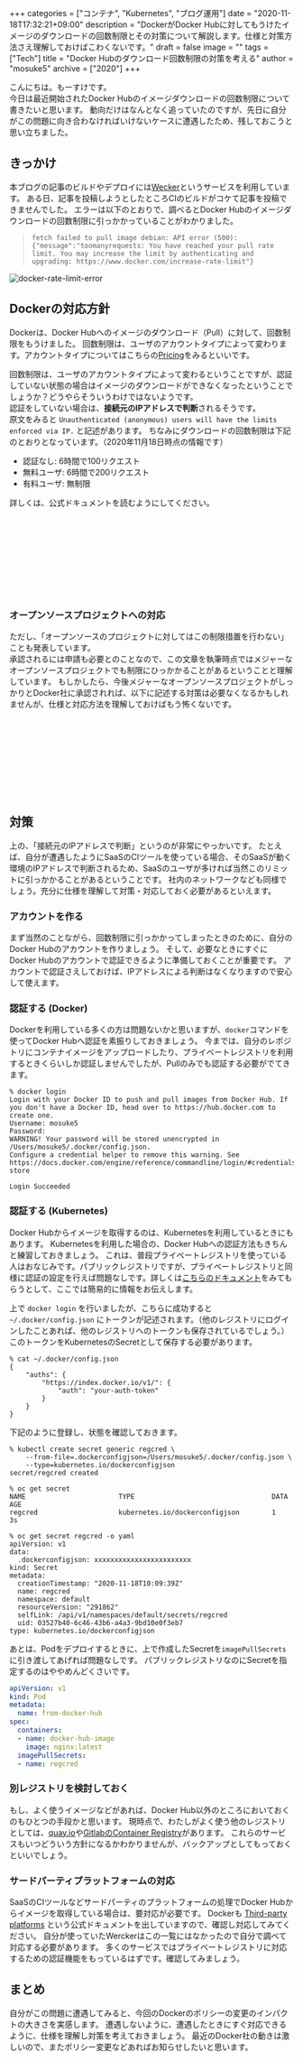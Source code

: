 +++
categories = ["コンテナ", "Kubernetes", "ブログ運用"]
date = "2020-11-18T17:32:21+09:00"
description = "DockerがDocker Hubに対してもうけたイメージのダウンロードの回数制限とその対策について解説します。仕様と対策方法さえ理解しておけばこわくないです。"
draft = false
image = ""
tags = ["Tech"]
title = "Docker Hubのダウンロード回数制限の対策を考える"
author = "mosuke5"
archive = ["2020"]
+++

こんにちは。もーすけです。  
今日は最近開始されたDocker Hubのイメージダウンロードの回数制限について書きたいと思います。
動向だけはなんとなく追っていたのですが、先日に自分がこの問題に向き合わなければいけないケースに遭遇したため、残しておこうと思い立ちました。

## きっかけ
本ブログの記事のビルドやデプロイには[Wecker](https://app.wercker.com/)というサービスを利用しています。
ある日、記事を投稿しようとしたところCIのビルドがコケて記事を投稿できませんでした。
エラーは以下のとおりで、調べるとDocker Hubのイメージダウンロードの回数制限に引っかかっていることがわかりました。

> `fetch failed to pull image debian: API error (500): {"message":"toomanyrequests: You have reached your pull rate limit. You may increase the limit by authenticating and upgrading: https://www.docker.com/increase-rate-limit"}`

![docker-rate-limit-error](/image/wercker-docker-rate-limit-error.png)
<!--more-->

## Dockerの対応方針
Dockerは、Docker Hubへのイメージのダウンロード（Pull）に対して、回数制限をもうけました。
回数制限は、ユーザのアカウントタイプによって変わります。アカウントタイプについてはこちらの[Pricing](https://www.docker.com/pricing)をみるといいです。

回数制限は、ユーザのアカウントタイプによって変わるということですが、認証していない状態の場合はイメージのダウンロードができなくなったということでしょうか？どうやらそういうわけではないようです。  
認証をしていない場合は、**接続元のIPアドレスで判断**されるそうです。  
原文をみると `Unauthenticated (anonymous) users will have the limits enforced via IP.` と記述があります。
ちなみにダウンロードの回数制限は下記のとおりとなっています。（2020年11月18日時点の情報です）

- 認証なし: 6時間で100リクエスト
- 無料ユーザ: 6時間で200リクエスト
- 有料ユーザ: 無制限

詳しくは、公式ドキュメントを読むようにしてください。

<div class="iframely-embed"><div class="iframely-responsive" style="height: 140px; padding-bottom: 0;"><a href="https://docs.docker.com/docker-hub/download-rate-limit/" data-iframely-url="//cdn.iframe.ly/t2IWTFY?iframe=card-small"></a></div></div><script async src="//cdn.iframe.ly/embed.js" charset="utf-8"></script>

### オープンソースプロジェクトへの対応
ただし、「オープンソースのプロジェクトに対してはこの制限措置を行わない」ことも発表しています。  
承認されるには申請も必要とのことなので、この文章を執筆時点ではメジャーなオープンソースプロジェクトでも制限にひっかかることがあるということと理解しています。
もしかしたら、今後メジャーなオープンソースプロジェクトがしっかりとDocker社に承認されれば、以下に記述する対策は必要なくなるかもしれませんが、仕様と対応方法を理解しておけばもう怖くないです。

<div class="iframely-embed"><div class="iframely-responsive" style="height: 140px; padding-bottom: 0;"><a href="https://www.publickey1.jp/blog/20/docker_hubdocker.html" data-iframely-url="//cdn.iframe.ly/G5QNWE4?iframe=card-small"></a></div></div><script async src="//cdn.iframe.ly/embed.js" charset="utf-8"></script>

## 対策
上の、「接続元のIPアドレスで判断」というのが非常にやっかいです。
たとえば、自分が遭遇したようにSaaSのCIツールを使っている場合、そのSaaSが動く環境のIPアドレスで判断されるため、SaaSのユーザが多ければ当然このリミットに引っかかることがあるということです。
社内のネットワークなども同様でしょう。充分に仕様を理解して対策・対応しておく必要があるといえます。

### アカウントを作る
まず当然のことながら、回数制限に引っかかってしまったときのために、自分のDocker Hubのアカウントを作りましょう。
そして、必要なときにすぐにDocker Hubのアカウントで認証できるように準備しておくことが重要です。
アカウントで認証さえしておけば、IPアドレスによる判断はなくなりますので安心して使えます。

### 認証する (Docker)
Dockerを利用している多くの方は問題ないかと思いますが、`docker`コマンドを使ってDocker Hubへ認証を素振りしておきましょう。
今までは、自分のレポジトリにコンテナイメージをアップロードしたり、プライベートレジストリを利用するときくらいしか認証しませんでしたが、Pullのみでも認証する必要がでてきます。

```
% docker login
Login with your Docker ID to push and pull images from Docker Hub. If you don't have a Docker ID, head over to https://hub.docker.com to create one.
Username: mosuke5
Password:
WARNING! Your password will be stored unencrypted in /Users/mosuke5/.docker/config.json.
Configure a credential helper to remove this warning. See
https://docs.docker.com/engine/reference/commandline/login/#credentials-store

Login Succeeded
```

### 認証する (Kubernetes)
Docker Hubからイメージを取得するのは、Kubernetesを利用しているときにもあります。
Kubernetesを利用した場合の、Docker Hubへの認証方法もきちんと練習しておきましょう。
これは、普段プライベートレジストリを使っている人はおなじみです。パブリックレジストリですが、プライベートレジストリと同様に認証の設定を行えば問題なしです。詳しくは[こちらのドキュメント](https://kubernetes.io/docs/tasks/configure-pod-container/pull-image-private-registry/)をみてもらうとして、ここでは簡易的に情報をお伝えします。

上で `docker login` を行いましたが、こちらに成功すると `~/.docker/config.json` にトークンが記述されます。（他のレジストリにログインしたことあれば、他のレジストリへのトークンも保存されているでしょう。）
このトークンをKubernetesのSecretとして保存する必要があります。

```
% cat ~/.docker/config.json
{
    "auths": {
        "https://index.docker.io/v1/": {
            "auth": "your-auth-token"
        }
    }
}
```

下記のように登録し、状態を確認しておきます。

```
% kubectl create secret generic regcred \
    --from-file=.dockerconfigjson=/Users/mosuke5/.docker/config.json \
    --type=kubernetes.io/dockerconfigjson
secret/regcred created

% oc get secret
NAME                       TYPE                                  DATA   AGE
regcred                    kubernetes.io/dockerconfigjson        1      3s

% oc get secret regcred -o yaml
apiVersion: v1
data:
  .dockerconfigjson: xxxxxxxxxxxxxxxxxxxxxxxx
kind: Secret
metadata:
  creationTimestamp: "2020-11-18T10:09:39Z"
  name: regcred
  namespace: default
  resourceVersion: "291862"
  selfLink: /api/v1/namespaces/default/secrets/regcred
  uid: 03527b40-6c46-43b6-a4a3-9bd10e0f3eb7
type: kubernetes.io/dockerconfigjson
```

あとは、Podをデプロイするときに、上で作成したSecretを`imagePullSecrets`に引き渡してあげれば問題なしです。
パブリックレジストリなのにSecretを指定するのはややめんどくさいです。

```yaml
apiVersion: v1
kind: Pod
metadata:
  name: from-docker-hub
spec:
  containers:
  - name: docker-hub-image
    image: nginx:latest
  imagePullSecrets:
  - name: regcred
```

### 別レジストリを検討しておく
もし、よく使うイメージなどがあれば、Docker Hub以外のところにおいておくのもひとつの手段かと思います。
現時点で、わたしがよく使う他のレジストリとしては、[quay.io](https://quay.io/)や[GitlabのContainer Registry](https://docs.gitlab.com/ee/user/packages/container_registry/)があります。
これらのサービスもいつどういう方針になるかわかりませんが、バックアップとしてもっておくといいでしょう。

### サードパーティプラットフォームの対応
SaaSのCIツールなどサードパーティのプラットフォームの処理でDocker Hubからイメージを取得している場合は、要対応が必要です。
Dockerも [Third-party platforms](https://docs.docker.com/docker-hub/download-rate-limit/#third-party-platforms) という公式ドキュメントを出していますので、確認し対応してみてください。
自分が使っていたWerckerはこの一覧にはなかったので自分で調べて対応する必要があります。
多くのサービスではプライベートレジストリに対応するための認証機能をもっているはずです。確認してみましょう。

## まとめ
自分がこの問題に遭遇してみると、今回のDockerのポリシーの変更のインパクトの大きさを実感します。
遭遇しないように、遭遇したときにすぐ対応できるように、仕様を理解し対策を考えておきましょう。
最近のDocker社の動きは激しいので、またポリシー変更などあればお知らせしたいと思います。